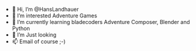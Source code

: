 - 👋 Hi, I’m @HansLandhauer
- 👀 I’m interested Adventure Games
- 🌱 I’m currently learning bladecoders Adventure Composer, Blender and Python
- 💞️ I’m Just looking 
- 📫 Email of course ;-)

<!---
HansLandhauer/HansLandhauer is a ✨ special ✨ repository because its `README.md` (this file) appears on your GitHub profile.
You can click the Preview link to take a look at your changes.
--->
